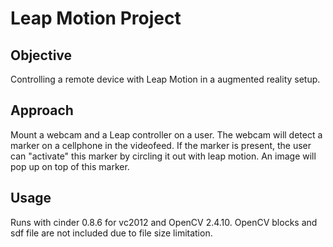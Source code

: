 # Leap Motion Project

## Objective

Controlling a remote device with Leap Motion in a augmented reality setup.

## Approach

Mount a webcam and a Leap controller on a user. The webcam will detect a marker on a cellphone in the videofeed. If the marker is present, the user can "activate" this marker by circling it out with leap motion. An image will pop up on top of this marker. 

## Usage

Runs with cinder 0.8.6 for vc2012 and OpenCV 2.4.10.
OpenCV blocks and sdf file are not included due to file size limitation.
